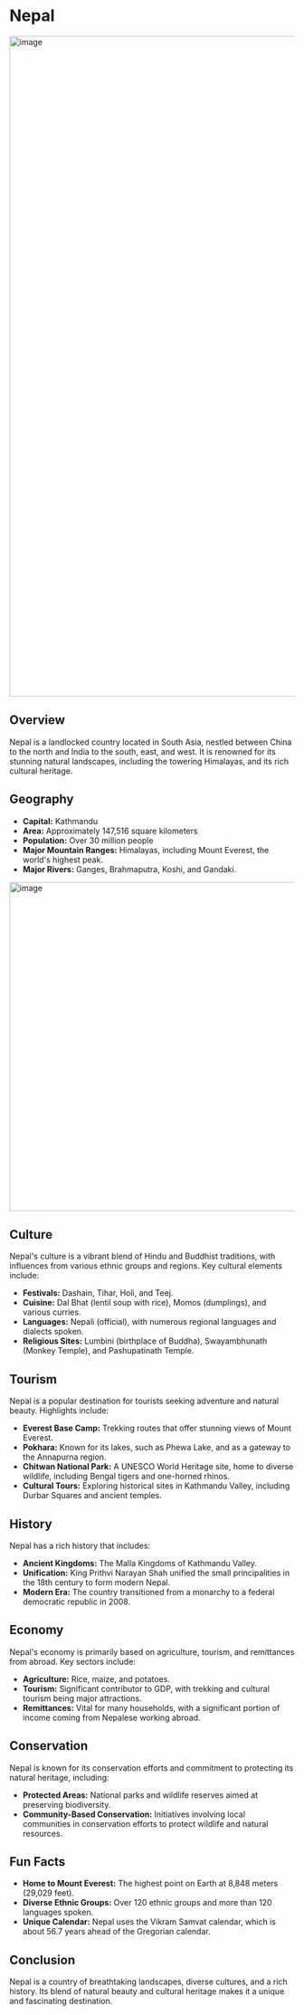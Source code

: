 # Nepal
<img width="1168" alt="image" src="https://github.com/user-attachments/assets/c784eed6-04e4-4147-83e5-c1650a92643a">

## Overview

Nepal is a landlocked country located in South Asia, nestled between China to the north and India to the south, east, and west. It is renowned for its stunning natural landscapes, including the towering Himalayas, and its rich cultural heritage.

## Geography

- **Capital:** Kathmandu
- **Area:** Approximately 147,516 square kilometers
- **Population:** Over 30 million people
- **Major Mountain Ranges:** Himalayas, including Mount Everest, the world's highest peak.
- **Major Rivers:** Ganges, Brahmaputra, Koshi, and Gandaki.

<img width="582" alt="image" src="https://github.com/user-attachments/assets/7fd239fd-f864-4c4a-9bbf-9d55f2e82ce1">

## Culture

Nepal's culture is a vibrant blend of Hindu and Buddhist traditions, with influences from various ethnic groups and regions. Key cultural elements include:

- **Festivals:** Dashain, Tihar, Holi, and Teej.
- **Cuisine:** Dal Bhat (lentil soup with rice), Momos (dumplings), and various curries.
- **Languages:** Nepali (official), with numerous regional languages and dialects spoken.
- **Religious Sites:** Lumbini (birthplace of Buddha), Swayambhunath (Monkey Temple), and Pashupatinath Temple.

## Tourism

Nepal is a popular destination for tourists seeking adventure and natural beauty. Highlights include:

- **Everest Base Camp:** Trekking routes that offer stunning views of Mount Everest.
- **Pokhara:** Known for its lakes, such as Phewa Lake, and as a gateway to the Annapurna region.
- **Chitwan National Park:** A UNESCO World Heritage site, home to diverse wildlife, including Bengal tigers and one-horned rhinos.
- **Cultural Tours:** Exploring historical sites in Kathmandu Valley, including Durbar Squares and ancient temples.

## History

Nepal has a rich history that includes:

- **Ancient Kingdoms:** The Malla Kingdoms of Kathmandu Valley.
- **Unification:** King Prithvi Narayan Shah unified the small principalities in the 18th century to form modern Nepal.
- **Modern Era:** The country transitioned from a monarchy to a federal democratic republic in 2008.

## Economy

Nepal's economy is primarily based on agriculture, tourism, and remittances from abroad. Key sectors include:

- **Agriculture:** Rice, maize, and potatoes.
- **Tourism:** Significant contributor to GDP, with trekking and cultural tourism being major attractions.
- **Remittances:** Vital for many households, with a significant portion of income coming from Nepalese working abroad.

## Conservation

Nepal is known for its conservation efforts and commitment to protecting its natural heritage, including:

- **Protected Areas:** National parks and wildlife reserves aimed at preserving biodiversity.
- **Community-Based Conservation:** Initiatives involving local communities in conservation efforts to protect wildlife and natural resources.

## Fun Facts

- **Home to Mount Everest:** The highest point on Earth at 8,848 meters (29,029 feet).
- **Diverse Ethnic Groups:** Over 120 ethnic groups and more than 120 languages spoken.
- **Unique Calendar:** Nepal uses the Vikram Samvat calendar, which is about 56.7 years ahead of the Gregorian calendar.

## Conclusion

Nepal is a country of breathtaking landscapes, diverse cultures, and a rich history. Its blend of natural beauty and cultural heritage makes it a unique and fascinating destination.
